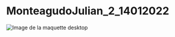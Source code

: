 # MonteagudoJulian_2_14012022

![Image de la maquette desktop](../ImagesGitHub/MaquetteDesktop.png)
